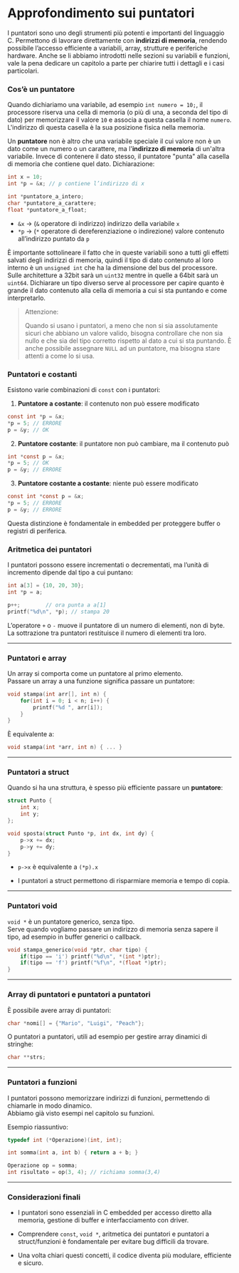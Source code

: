 # Approfondimento sui puntatori

I puntatori sono uno degli strumenti più potenti e importanti del linguaggio C. Permettono di lavorare direttamente con **indirizzi di memoria**, rendendo possibile l’accesso efficiente a variabili, array, strutture e periferiche hardware. Anche se li abbiamo introdotti nelle sezioni su variabili e funzioni, vale la pena dedicare un capitolo a parte per chiarire tutti i dettagli e i casi particolari.

### Cos’è un puntatore

Quando dichiariamo una variabile, ad esempio `int numero = 10;`, il processore riserva una cella di memoria (o più di una, a seconda del tipo di dato) per memorizzare il valore `10` e associa a questa casella il nome `numero`. L'indirizzo di questa casella è la sua posizione fisica nella memoria.

Un **puntatore** non è altro che una variabile speciale il cui valore non è un dato come un numero o un carattere, ma l'**indirizzo di memoria** di un'altra variabile. Invece di contenere il dato stesso, il puntatore "punta" alla casella di memoria che contiene quel dato.
Dichiarazione:

```c
int x = 10;
int *p = &x; // p contiene l’indirizzo di x

int *puntatore_a_intero;
char *puntatore_a_carattere;
float *puntatore_a_float;
```

- `&x` → (`&` operatore di indirizzo) indirizzo della variabile `x`
- `*p` → (`*` operatore di dereferenziazione o indirezione) valore contenuto all’indirizzo puntato da `p`

È importante sottolineare il fatto che in queste variabili sono a tutti gli effetti salvati degli indirizzi di memoria, quindi il tipo di dato contenuto al loro interno è un `unsigned int` che ha la dimensione del bus del processore. Sulle architetture a 32bit sarà un `uint32` mentre in quelle a 64bit sarà un `uint64`. Dichiarare un tipo diverso serve al processore per capire quanto è grande il dato contenuto alla cella di memoria a cui si sta puntando e come interpretarlo.

> Attenzione: 
> 
> Quando si usano i puntatori, a meno che non si sia assolutamente sicuri che abbiano un valore valido, bisogna controllare che non sia nullo e che sia del tipo corretto rispetto al dato a cui si sta puntando. È anche possibile assegnare `NULL` ad un puntatore, ma bisogna stare attenti a come lo si usa.
### Puntatori e costanti

Esistono varie combinazioni di `const` con i puntatori:

1. **Puntatore a costante**: il contenuto non può essere modificato

```c
const int *p = &x;
*p = 5; // ERRORE
p = &y; // OK
```

2. **Puntatore costante**: il puntatore non può cambiare, ma il contenuto può

```c
int *const p = &x;
*p = 5; // OK
p = &y; // ERRORE
```

3. **Puntatore costante a costante**: niente può essere modificato

```c
const int *const p = &x;
*p = 5; // ERRORE
p = &y; // ERRORE
```

Questa distinzione è fondamentale in embedded per proteggere buffer o registri di periferica.

### Aritmetica dei puntatori

I puntatori possono essere incrementati o decrementati, ma l’unità di incremento dipende dal tipo a cui puntano:

```c
int a[3] = {10, 20, 30};
int *p = a;

p++;        // ora punta a a[1]
printf("%d\n", *p); // stampa 20
```

L’operatore `+` o `-` muove il puntatore di un numero di elementi, non di byte.  
La sottrazione tra puntatori restituisce il numero di elementi tra loro.

---

### Puntatori e array

Un array si comporta come un puntatore al primo elemento.  
Passare un array a una funzione significa passare un puntatore:

```c
void stampa(int arr[], int n) {
    for(int i = 0; i < n; i++) {
        printf("%d ", arr[i]);
    }
}
```

È equivalente a:

```c
void stampa(int *arr, int n) { ... }
```

---

### Puntatori a struct

Quando si ha una struttura, è spesso più efficiente passare un **puntatore**:

```c
struct Punto {
    int x;
    int y;
};

void sposta(struct Punto *p, int dx, int dy) {
    p->x += dx;
    p->y += dy;
}
```

- `p->x` è equivalente a `(*p).x`
    
- I puntatori a struct permettono di risparmiare memoria e tempo di copia.
    

---

### Puntatori void

`void *` è un puntatore generico, senza tipo.  
Serve quando vogliamo passare un indirizzo di memoria senza sapere il tipo, ad esempio in buffer generici o callback.

```c
void stampa_generico(void *ptr, char tipo) {
    if(tipo == 'i') printf("%d\n", *(int *)ptr);
    if(tipo == 'f') printf("%f\n", *(float *)ptr);
}
```

---

### Array di puntatori e puntatori a puntatori

È possibile avere array di puntatori:

```c
char *nomi[] = {"Mario", "Luigi", "Peach"};
```

O puntatori a puntatori, utili ad esempio per gestire array dinamici di stringhe:

```c
char **strs;
```

---

### Puntatori a funzioni

I puntatori possono memorizzare indirizzi di funzioni, permettendo di chiamarle in modo dinamico.  
Abbiamo già visto esempi nel capitolo su funzioni.

Esempio riassuntivo:

```c
typedef int (*Operazione)(int, int);

int somma(int a, int b) { return a + b; }

Operazione op = somma;
int risultato = op(3, 4); // richiama somma(3,4)
```

---

### Considerazioni finali

- I puntatori sono essenziali in C embedded per accesso diretto alla memoria, gestione di buffer e interfacciamento con driver.
    
- Comprendere `const`, `void *`, aritmetica dei puntatori e puntatori a struct/funzioni è fondamentale per evitare bug difficili da trovare.
    
- Una volta chiari questi concetti, il codice diventa più modulare, efficiente e sicuro.